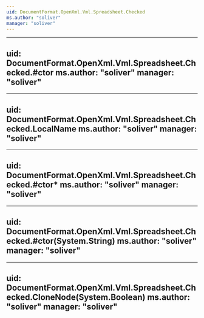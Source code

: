 ```yaml
---
uid: DocumentFormat.OpenXml.Vml.Spreadsheet.Checked
ms.author: "soliver"
manager: "soliver"
---
```


---
uid: DocumentFormat.OpenXml.Vml.Spreadsheet.Checked.#ctor
ms.author: "soliver"
manager: "soliver"
---

---
uid: DocumentFormat.OpenXml.Vml.Spreadsheet.Checked.LocalName
ms.author: "soliver"
manager: "soliver"
---

---
uid: DocumentFormat.OpenXml.Vml.Spreadsheet.Checked.#ctor*
ms.author: "soliver"
manager: "soliver"
---

---
uid: DocumentFormat.OpenXml.Vml.Spreadsheet.Checked.#ctor(System.String)
ms.author: "soliver"
manager: "soliver"
---

---
uid: DocumentFormat.OpenXml.Vml.Spreadsheet.Checked.CloneNode(System.Boolean)
ms.author: "soliver"
manager: "soliver"
---

